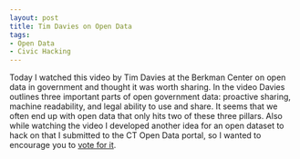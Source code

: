 ```yaml
---
layout: post
title: Tim Davies on Open Data
tags: 
- Open Data
- Civic Hacking
---
```

Today I watched this video by Tim Davies at the Berkman Center on open data in government and thought it was worth sharing. In the video Davies outlines three important parts of open government data: proactive sharing, machine readability, and legal ability to use and share. It seems that we often end up with open data that only hits two of these three pillars. Also while watching the video I developed another idea for an open dataset to hack on that I submitted to the CT Open Data portal, so I wanted to encourage you to [vote for it](https://data.ct.gov/nominate).

<div class="youtube" id="VgEIt7MnxfA" style="width: 560px; height: 315px;"></div>
<script src="/js/youtube.js"></script>
